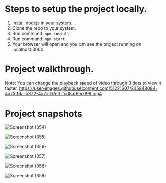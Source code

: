 # Steps to setup the project locally.

1. Install nodejs in your system.
2. Clone the repo to your system.
3. Run command: `npm install`
4. Run command:  `npm start`
5. Your browser will open and you can see the project running on localhost:3000

# Project walkthrough.

Note: You can change the playback speed of video through 3 dots to view it faster.
https://user-images.githubusercontent.com/51221607/235948084-4a75ff6a-b372-4a7c-97e3-fcd8af9ed098.mp4

# Project snapshots


![Screenshot (354)](https://user-images.githubusercontent.com/51221607/235949363-2be1ee86-9b0a-4c29-a6fe-d41a3f638438.png)

![Screenshot (355)](https://user-images.githubusercontent.com/51221607/235949379-2191e124-4e2c-458f-ae8e-a23b5057e2e5.png)

![Screenshot (356)](https://user-images.githubusercontent.com/51221607/235949395-5b51a467-30db-42ca-82e8-10aac9e470e3.png)

![Screenshot (357)](https://user-images.githubusercontent.com/51221607/235949409-79b383cd-aebe-4684-8ac2-771dbb8bf0ed.png)

![Screenshot (358)](https://user-images.githubusercontent.com/51221607/235949422-1c19d61d-636f-440e-98f9-d48db9739bd8.png)

![Screenshot (359)](https://user-images.githubusercontent.com/51221607/235949437-cb4b9333-0176-4ed0-8ce0-da63d90797b3.png)
